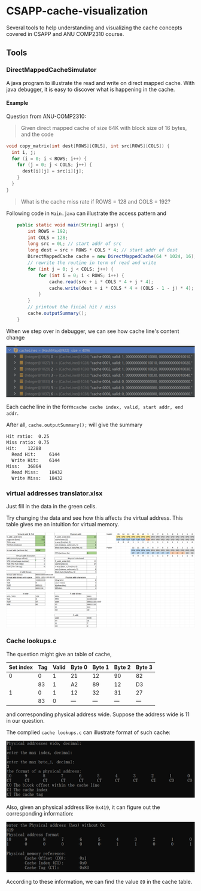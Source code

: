 # CSAPP-cache-visualization

Several tools to help understanding and visualizing the cache concepts covered in CSAPP and ANU COMP2310 course.

## Tools

### DirectMappedCacheSimulator

A java program to illustrate the read and write on direct mapped cache. With java debugger, it is easy to discover what is happening in the cache.

#### Example

Question from ANU-COMP2310:

> Given direct mapped cache of size 64K with block size of 16 bytes, and the code

```c
void copy_matrix(int dest[ROWS][COLS], int src[ROWS][COLS]) {
  int i, j;
  for (i = 0; i < ROWS; i++) {
    for (j = 0; j < COLS; j++) {
      dest[i][j] = src[i][j];
    }
  }
}
```

> What is the cache miss rate if ROWS = 128 and COLS = 192?  

Following code in `Main.java` can illustrate the access pattern and 

```java
    public static void main(String[] args) {
        int ROWS = 192;
        int COLS = 128;
        long src = 0L; // start addr of src
        long dest = src + ROWS * COLS * 4; // start addr of dest
        DirectMappedCache cache = new DirectMappedCache(64 * 1024, 16); // initialize the cache
        // rewrite the routine in term of read and write
        for (int j = 0; j < COLS; j++) {
            for (int i = 0; i < ROWS; i++) {
                cache.read(src + i * COLS * 4 + j * 4);
                cache.write(dest + i * COLS * 4 + (COLS - 1 - j) * 4);
            }
        }
        // printout the finial hit / miss
        cache.outputSummary();
    }
```

When we step over in debugger, we can see how cache line's content change 

![image-20221114135132337](./README.assets/image-20221114135132337.png)

Each cache line in the form`cache cache index, valid, start addr, end addr`.

After all, `cache.outputSummary();` will give the summary

```
Hit ratio: 	0.25
Miss ratio:	0.75
Hit: 	12288
  Read Hit: 	6144
  Write Hit: 	6144
Miss: 	36864
  Read Miss: 	18432
  Write Miss: 	18432
```

### virtual addresses translator.xlsx

Just fill in the data in the green cells. 

Try changing the data and see how this affects the virtual address. This table gives me an intuition for virtual memory.

![image-20221114140010710](./README.assets/image-20221114140010710.png)

### Cache lookups.c

The question might give an table of cache,

| Set index | Tag  | Valid | Byte 0 | Byte 1 | Byte 2 | Byte 3 |
| --------- | ---- | ----- | ------ | ------ | ------ | ------ |
| 0         | 0    | 1     | 21     | 12     | 90     | 82     |
|           | 83   | 1     | A2     | 89     | 12     | D3     |
| 1         | 0    | 1     | 12     | 32     | 31     | 27     |
|           | 83   | 0     | —      | —      | —      | —      |

and corresponding physical address wide. Suppose the address wide is 11 in our question.

The complied `cache lookups.c` can illustrate format of such cache:

![image-20221109151752828](./README.assets/image-20221109151752828.png)

Also, given an physical address like `0x419`, it can figure out the corresponding information:

![image-20221109152129094](./README.assets/image-20221109152129094.png)

According to these information, we can find the value `89` in the cache table.

